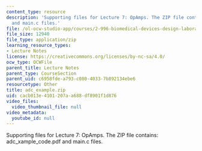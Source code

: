 ```yaml
---
content_type: resource
description: 'Supporting files for Lecture 7: OpAmps. The ZIP file contains: adc_xample_code.pdf
  and main.c files.'
file: /ol-ocw-studio-app/courses/2-996-biomedical-devices-design-laboratory-fall-2007/cacb013e4101207aa688df8901f1d876_adc_example.zip
file_size: 12940
file_type: application/zip
learning_resource_types:
- Lecture Notes
license: https://creativecommons.org/licenses/by-nc-sa/4.0/
ocw_type: OCWFile
parent_title: Lecture Notes
parent_type: CourseSection
parent_uid: c6958fde-a793-c080-4033-7b892134ebe6
resourcetype: Other
title: adc_example.zip
uid: cacb013e-4101-207a-a688-df8901f1d876
video_files:
  video_thumbnail_file: null
video_metadata:
  youtube_id: null
---
```

Supporting files for Lecture 7: OpAmps. The ZIP file contains: adc_xample_code.pdf and main.c files.